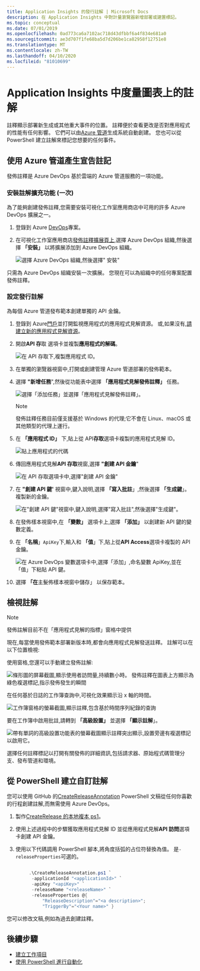 ```yaml
---
title: Application Insights 的發行註解 | Microsoft Docs
description: 在 Application Insights 中對計量瀏覽器新增部署或建置標記。
ms.topic: conceptual
ms.date: 07/01/2019
ms.openlocfilehash: 0ad773ca6a7102ac718d43dfbbf6a4f834e681a0
ms.sourcegitcommit: ae3d707f1fe68ba5d7d206be1ca82958f12751e8
ms.translationtype: MT
ms.contentlocale: zh-TW
ms.lasthandoff: 04/10/2020
ms.locfileid: "81010699"
---
```

# <a name="annotations-on-metric-charts-in-application-insights"></a>Application Insights 中度量圖表上的註解

註釋顯示部署新生成或其他重大事件的位置。 註釋便於查看更改是否對應用程式的性能有任何影響。 它們可以由[Azure 管道](https://docs.microsoft.com/azure/devops/pipelines/tasks/)生成系統自動創建。 您也可以從 PowerShell 建立註解來標記您想要的任何事件。

## <a name="release-annotations-with-azure-pipelines-build"></a>使用 Azure 管道產生宣告註記

發佈註釋是 Azure DevOps 基於雲端的 Azure 管道服務的一項功能。

### <a name="install-the-annotations-extension-one-time"></a>安裝註解擴充功能 (一次)

為了能夠創建發佈註釋,您需要安裝可視化工作室應用商店中可用的許多 Azure DevOps 擴展之一。

1. 登錄到 Azure [DevOps](https://azure.microsoft.com/services/devops/)專案。
   
1. 在可視化工作室應用商店[發佈註釋擴展頁上](https://marketplace.visualstudio.com/items/ms-appinsights.appinsightsreleaseannotations),選擇 Azure DevOps 組織,然後選擇 **「安裝」** 以將擴展添加到 Azure DevOps 組織。
   
   ![選擇 Azure DevOps 組織,然後選擇" 安裝"](./media/annotations/1-install.png)
   
只需為 Azure DevOps 組織安裝一次擴展。 您現在可以為組織中的任何專案配置發佈註釋。

### <a name="configure-release-annotations"></a>設定發行註解

為每個 Azure 管道發布範本創建單獨的 API 金鑰。

1. 登錄到 Azure[門戶](https://portal.azure.com)並打開監視應用程式的應用程式見解資源。 或,如果沒有,[請建立新的應用程式見解資源](../../azure-monitor/app/app-insights-overview.md)。
   
1. 開啟**API 存**取 選項卡並複製**應用程式的解碼**。
   
   ![在 API 存取下,複製應用程式 ID。](./media/annotations/2-app-id.png)

1. 在單獨的瀏覽器視窗中,打開或創建管理 Azure 管道部署的發佈範本。
   
1. 選擇 **"新增任務**",然後從功能表中選擇 **「應用程式見解發佈註釋」** 任務。
   
   ![選擇「添加任務」並選擇「應用程式見解發佈註釋」。](./media/annotations/3-add-task.png)

   > [!NOTE]
   > 發佈註釋任務目前僅支援基於 Windows 的代理;它不會在 Linux、macOS 或其他類型的代理上運行。
   
1. 在 **「應用程式 ID」** 下,貼上從 API**存取**選項卡複製的應用程式見解 ID。
   
   ![貼上應用程式的代碼](./media/annotations/4-paste-app-id.png)
   
1. 傳回應用程式見解**API 存取**視窗,選擇 **"創建 API 金鑰**" 
   
   ![在 API 存取選項卡中,選擇"創建 API 金鑰"](./media/annotations/5-create-api-key.png)
   
1. 在 **"創建 API 鍵'** 視窗中,鍵入說明,選擇 **「寫入批註**」,然後選擇 **「生成鍵**」。 複製新的金鑰。
   
   ![在"創建 API 鍵"視窗中,鍵入說明,選擇"寫入批註",然後選擇"生成鍵"。](./media/annotations/6-create-api-key.png)
   
1. 在發佈樣本視窗中,在 **「變數」** 選項卡上,選擇 **「添加」** 以創建新 API 鍵的變數定義。

1. 在 **「名稱**」`ApiKey`下,輸入和 **「值**」下,貼上從**API Access**選項卡複製的 API 金鑰。
   
   ![在 Azure DevOps 變數選項卡中,選擇「添加」,命名變數 ApiKey,並在「值」下粘貼 API 鍵。](./media/annotations/7-paste-api-key.png)
   
1. 選擇 **「在**主髮佈樣本視窗中儲存」 以保存範本。

## <a name="view-annotations"></a>檢視註解


   > [!NOTE]
   > 發佈註解目前不在「應用程式見解的指標」窗格中提供

現在,每當使用發佈範本部署新版本時,都會向應用程式見解發送註釋。 註解可以在以下位置檢視:

使用窗格,您還可以手動建立發佈註解:

![條形圖的屏幕截圖,顯示使用者訪問量,持續數小時。 發佈註釋在圖表上方顯示為綠色複選標記,指示發佈發生的瞬間](./media/annotations/usage-pane.png)

在任何基於日誌的工作簿查詢中,可視化效果顯示沿 x 軸的時間。

![工作簿窗格的螢幕截圖,顯示註釋,包含基於時間序列紀錄的查詢](./media/annotations/workbooks-annotations.png)

要在工作簿中啟用批註,請轉到 **「高級設置」** 並選擇 **「顯示註解**」。

![帶有單詞的高級設置功能表的螢幕截圖顯示註釋突出顯示,設置旁邊有複選標記以啟用它。](./media/annotations/workbook-show-annotations.png)

選擇任何註釋標記以打開有關發佈的詳細資訊,包括請求器、原始程式碼管理分支、發布管道和環境。

## <a name="create-custom-annotations-from-powershell"></a>從 PowerShell 建立自訂註解
您可以使用 GitHub 的[CreateReleaseAnnotation](https://github.com/Microsoft/ApplicationInsights-Home/blob/master/API/CreateReleaseAnnotation.ps1) PowerShell 文稿從任何你喜歡的行程創建註解,而無需使用 Azure DevOps。 

1. 製作[CreateRelease 的本地複本 ps1](https://github.com/Microsoft/ApplicationInsights-Home/blob/master/API/CreateReleaseAnnotation.ps1)。
   
1. 使用上述過程中的步驟獲取應用程式見解 ID 並從應用程式見解**API 訪問**選項卡創建 API 金鑰。
   
1. 使用以下代碼調用 PowerShell 腳本,將角度括弧的占位符替換為值。 是`-releaseProperties`可選的。 
   
   ```powershell
   
        .\CreateReleaseAnnotation.ps1 `
         -applicationId "<applicationId>" `
         -apiKey "<apiKey>" `
         -releaseName "<releaseName>" `
         -releaseProperties @{
             "ReleaseDescription"="<a description>";
             "TriggerBy"="<Your name>" }
   ```

您可以修改文稿,例如為過去創建註釋。

## <a name="next-steps"></a>後續步驟

* [建立工作項目](../../azure-monitor/app/diagnostic-search.md#create-work-item)
* [使用 PowerShell 進行自動化](../../azure-monitor/app/powershell.md)
